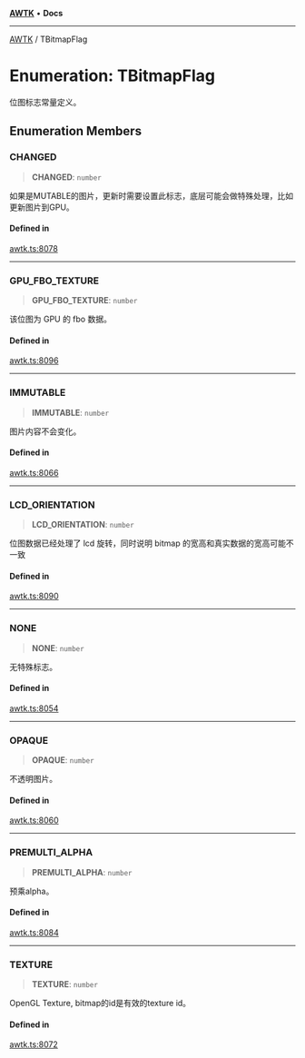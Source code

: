 [**AWTK**](../README.md) • **Docs**

***

[AWTK](../globals.md) / TBitmapFlag

# Enumeration: TBitmapFlag

位图标志常量定义。

## Enumeration Members

### CHANGED

> **CHANGED**: `number`

如果是MUTABLE的图片，更新时需要设置此标志，底层可能会做特殊处理，比如更新图片到GPU。

#### Defined in

[awtk.ts:8078](https://github.com/zlgopen/awtk-binding/blob/1e0945ae06a2e3b3a4ad0ffa625288088a8ac5d4/tools/code_gen/js/output/awtk.ts#L8078)

***

### GPU\_FBO\_TEXTURE

> **GPU\_FBO\_TEXTURE**: `number`

该位图为 GPU 的 fbo 数据。

#### Defined in

[awtk.ts:8096](https://github.com/zlgopen/awtk-binding/blob/1e0945ae06a2e3b3a4ad0ffa625288088a8ac5d4/tools/code_gen/js/output/awtk.ts#L8096)

***

### IMMUTABLE

> **IMMUTABLE**: `number`

图片内容不会变化。

#### Defined in

[awtk.ts:8066](https://github.com/zlgopen/awtk-binding/blob/1e0945ae06a2e3b3a4ad0ffa625288088a8ac5d4/tools/code_gen/js/output/awtk.ts#L8066)

***

### LCD\_ORIENTATION

> **LCD\_ORIENTATION**: `number`

位图数据已经处理了 lcd 旋转，同时说明 bitmap 的宽高和真实数据的宽高可能不一致

#### Defined in

[awtk.ts:8090](https://github.com/zlgopen/awtk-binding/blob/1e0945ae06a2e3b3a4ad0ffa625288088a8ac5d4/tools/code_gen/js/output/awtk.ts#L8090)

***

### NONE

> **NONE**: `number`

无特殊标志。

#### Defined in

[awtk.ts:8054](https://github.com/zlgopen/awtk-binding/blob/1e0945ae06a2e3b3a4ad0ffa625288088a8ac5d4/tools/code_gen/js/output/awtk.ts#L8054)

***

### OPAQUE

> **OPAQUE**: `number`

不透明图片。

#### Defined in

[awtk.ts:8060](https://github.com/zlgopen/awtk-binding/blob/1e0945ae06a2e3b3a4ad0ffa625288088a8ac5d4/tools/code_gen/js/output/awtk.ts#L8060)

***

### PREMULTI\_ALPHA

> **PREMULTI\_ALPHA**: `number`

预乘alpha。

#### Defined in

[awtk.ts:8084](https://github.com/zlgopen/awtk-binding/blob/1e0945ae06a2e3b3a4ad0ffa625288088a8ac5d4/tools/code_gen/js/output/awtk.ts#L8084)

***

### TEXTURE

> **TEXTURE**: `number`

OpenGL Texture, bitmap的id是有效的texture id。

#### Defined in

[awtk.ts:8072](https://github.com/zlgopen/awtk-binding/blob/1e0945ae06a2e3b3a4ad0ffa625288088a8ac5d4/tools/code_gen/js/output/awtk.ts#L8072)
